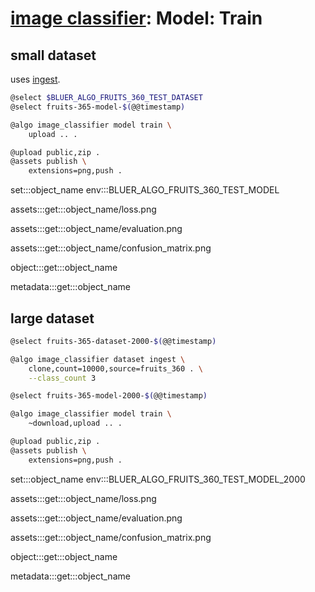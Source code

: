 # [image classifier](./image-classifier.md): Model: Train

## small dataset

uses [ingest](./image-classifier-dataset-ingest.md).

```bash
@select $BLUER_ALGO_FRUITS_360_TEST_DATASET
@select fruits-365-model-$(@@timestamp)

@algo image_classifier model train \
    upload .. .

@upload public,zip .
@assets publish \
    extensions=png,push .
```

set:::object_name env:::BLUER_ALGO_FRUITS_360_TEST_MODEL

assets:::get:::object_name/loss.png

assets:::get:::object_name/evaluation.png

assets:::get:::object_name/confusion_matrix.png

object:::get:::object_name

metadata:::get:::object_name

## large dataset

```bash
@select fruits-365-dataset-2000-$(@@timestamp)

@algo image_classifier dataset ingest \
    clone,count=10000,source=fruits_360 . \
    --class_count 3

@select fruits-365-model-2000-$(@@timestamp)

@algo image_classifier model train \
    ~download,upload .. .

@upload public,zip .
@assets publish \
    extensions=png,push .
```

set:::object_name env:::BLUER_ALGO_FRUITS_360_TEST_MODEL_2000

assets:::get:::object_name/loss.png

assets:::get:::object_name/evaluation.png

assets:::get:::object_name/confusion_matrix.png

object:::get:::object_name

metadata:::get:::object_name